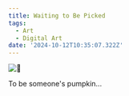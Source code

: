 ```yaml
---
title: Waiting to Be Picked
tags:
  - Art
  - Digital Art
date: '2024-10-12T10:35:07.322Z'
---
```


![🎃](http://res.cloudinary.com/cpadilla/image/upload/v1728677120/chrisdpadilla/blog/art/tccdmiyzewy2gey6wzxs.jpg)

To be someone's pumpkin...

